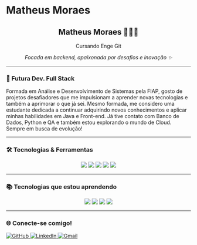 # Matheus Moraes

<div align="center">
  <h2> Matheus Moraes 👩🏻‍💻</h2>
  <p>Cursando Enge Git</p>
  <p><i>Focada em backend, apaixonada por desafios e inovação ✨</i></p>
</div>

---

### 🚀 Futura Dev. Full Stack

Formada em Análise e Desenvolvimento de Sistemas pela FIAP, gosto de projetos desafiadores que me impulsionam a aprender novas tecnologias e também a aprimorar o que já sei. Mesmo formada, me considero uma estudante dedicada a continuar adquirindo novos conhecimentos e aplicar minhas habilidades em Java e Front-end. Já tive contato com Banco de Dados, Python e QA e também estou explorando o mundo de Cloud. Sempre em busca de evolução!

---

### 🛠️ Tecnologias & Ferramentas

<div align="center">
  <img src="https://img.shields.io/badge/Java-%23ED8B00.svg?style=for-the-badge&logo=java&logoColor=white"/>
  <img src="https://img.shields.io/badge/Postman-FF6C37?style=for-the-badge&logo=postman&logoColor=white"/>
  <img src="https://img.shields.io/badge/HTML5-%23E34F26.svg?style=for-the-badge&logo=html5&logoColor=white"/>
  <img src="https://img.shields.io/badge/CSS3-%231572B6.svg?style=for-the-badge&logo=css3&logoColor=white"/>
  <img src="https://img.shields.io/badge/Git-%23F05033.svg?style=for-the-badge&logo=git&logoColor=white"/>
</div>

---

### 📚 Tecnologias que estou aprendendo

<div align="center">
  <img src="https://img.shields.io/badge/Database-%2300758F.svg?style=for-the-badge&logo=mysql&logoColor=white"/>
  <img src="https://img.shields.io/badge/Python-%233776AB.svg?style=for-the-badge&logo=python&logoColor=white"/>
  <img src="https://img.shields.io/badge/QA%20%26%20Testes-%23FF6F61.svg?style=for-the-badge&logo=testing-library&logoColor=white"/>
  <img src="https://img.shields.io/badge/Cloud-%230072C6.svg?style=for-the-badge&logo=azure&logoColor=white"/>
</div>

---

### 🌐 Conecte-se comigo!

<div>
  <a href="https://github.com/mmooraes="_blank">
    <img src="https://img.shields.io/badge/GitHub-%2312100E.svg?style=for-the-badge&logo=github&logoColor=white" alt="GitHub"/>
  </a>
  <a href="https://www.linkedin.com/in/matheus-moraess/" target="_blank">
    <img src="https://img.shields.io/badge/LinkedIn-%230077B5.svg?style=for-the-badge&logo=linkedin&logoColor=white" alt="LinkedIn"/>
  </a>
  <a href="mmoraes.job@outlool.com">
    <img src="https://img.shields.io/badge/Gmail-D14836?style=for-the-badge&logo=gmail&logoColor=white" alt="Gmail"/>
  </a>
</div>

